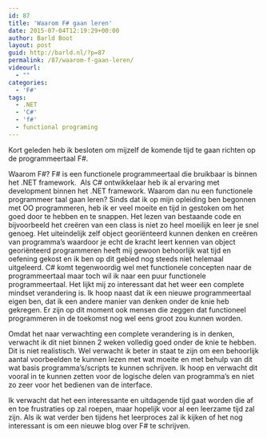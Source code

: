```yaml
---
id: 87
title: 'Waarom F# gaan leren'
date: 2015-07-04T12:19:29+00:00
author: Barld Boot
layout: post
guid: http://barld.nl/?p=87
permalink: /87/waarom-f-gaan-leren/
videourl:
  - ""
categories:
  - 'F#'
tags:
  - .NET
  - 'C#'
  - 'f#'
  - functional programing
---
```

Kort geleden heb ik besloten om mijzelf de komende tijd te gaan richten op de programmeertaal F#.

Waarom F#? F# is een functionele programmeertaal die bruikbaar is binnen het .NET framework.  Als C# ontwikkelaar heb ik al ervaring met development binnen het .NET framework. Waarom dan nu een functionele programmeer taal gaan leren? Sinds dat ik op mijn opleiding ben begonnen met OO programmeren, heb ik er veel moeite en tijd in gestoken om het goed door te hebben en te snappen. Het lezen van bestaande code en bijvoorbeeld het creëren van een class is niet zo heel moeilijk en leer je snel genoeg. Het uiteindelijk zelf object georiënteerd kunnen denken en creëren van programma&#8217;s waardoor je echt de kracht leert kennen van object georiënteerd programmeren heeft mij gewoon behoorlijk wat tijd en oefening gekost en ik ben op dit gebied nog steeds niet helemaal uitgeleerd. C# komt tegenwoordig wel met functionele concepten naar de programmeertaal maar toch wil ik naar een puur functionele programmeertaal. Het lijkt mij zo interessant dat het weer een complete mindset verandering is. Ik hoop naast dat ik een nieuwe programmeertaal eigen ben, dat ik een andere manier van denken onder de knie heb gekregen. Er zijn op dit moment ook mensen die zeggen dat functioneel programmeren in de toekomst nog wel eens groot zou kunnen worden.

Omdat het naar verwachting een complete verandering is in denken, verwacht ik dit niet binnen 2 weken volledig goed onder de knie te hebben. Dit is niet realistisch. Wel verwacht ik beter in staat te zijn om een behoorlijk aantal voorbeelden te kunnen lezen met wat moeite en met behulp van dit wat basis programma&#8217;s/scripts te kunnen schrijven. Ik hoop en verwacht dit vooral in te kunnen zetten voor de logische delen van programma&#8217;s en niet zo zeer voor het bedienen van de interface.

Ik verwacht dat het een interessante en uitdagende tijd gaat worden die af en toe frustraties op zal roepen, maar hopelijk voor al een leerzame tijd zal zijn. Als ik wat verder ben tijdens het leerproces zal ik kijken of het nog interessant is om een nieuwe blog over F# te schrijven.